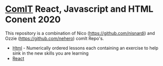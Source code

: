 # [ComIT](http://comit.org) React, Javascript and HTML Conent 2020


This repository is a combination of Nico (https://github.com/nisnardi) and Ozzie (https://github.com/nehero) comIt Repo's.

- [Html](html/) - Numerically ordered lessons each containing an exercise to help sink in the new skills you are learning
- [React](react/)
